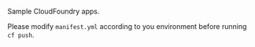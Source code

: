 Sample CloudFoundry apps.

Please modify `manifest.yml` according to you environment before running `cf push`.

